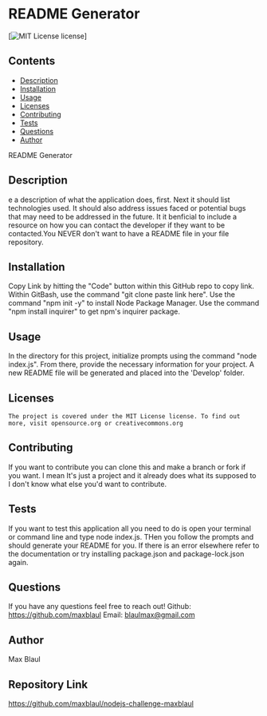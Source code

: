 # README Generator

  [![MIT License license](https://img.shields.io/badge/license-$%7Blicense%7D-blue.svg)]

  ## Contents
  * [Description](#Description)
  * [Installation](#installation)
  * [Usage](#usage)
  * [Licenses](#licenses)
  * [Contributing](#contributing)
  * [Tests](#tests)
  * [Questions](#questions)
  * [Author](#username)
  



  
  
  README Generator
  
 ## Description 
  e a description of what the application does, first. Next it should list technologies used. It should also address issues faced or potential bugs that may need to be addressed in the future. It it benficial to include a resource on how you can contact the developer if they want to be contacted.You NEVER don't want to have a README file in your file repository.



  ## Installation
  Copy Link by hitting the "Code" button within this GitHub repo to copy link. Within GitBash, use the command "git clone paste link here". Use the command "npm init -y" to install Node Package Manager. Use the command "npm install inquirer" to get npm's inquirer package.

 
 
 
  ## Usage 
  In the directory for this project, initialize prompts using the command "node index.js". From there, provide the necessary information for your project. A new README file will be generated and placed into the 'Develop' folder.

  ## Licenses
    The project is covered under the MIT License license. To find out more, visit opensource.org or creativecommons.org

 
  ## Contributing
  If you want to contribute you can clone this and make a branch or fork if you want. I mean It's just a project and it already does what its supposed to I don't know what else you'd want to contribute.

 
  ## Tests 
  If you want to test this application all you need to do is open your terminal or command line and type node index.js. THen you follow the prompts and should generate your README for you. If there is an error elsewhere refer to the documentation or try installing package.json and package-lock.json again.
 
 ## Questions
 If you have any questions feel free to reach out!
 Github: https://github.com/maxblaul
 Email: blaulmax@gmail.com
 
 ## Author 
  Max Blaul  

 ## Repository Link

https://github.com/maxblaul/nodejs-challenge-maxblaul

